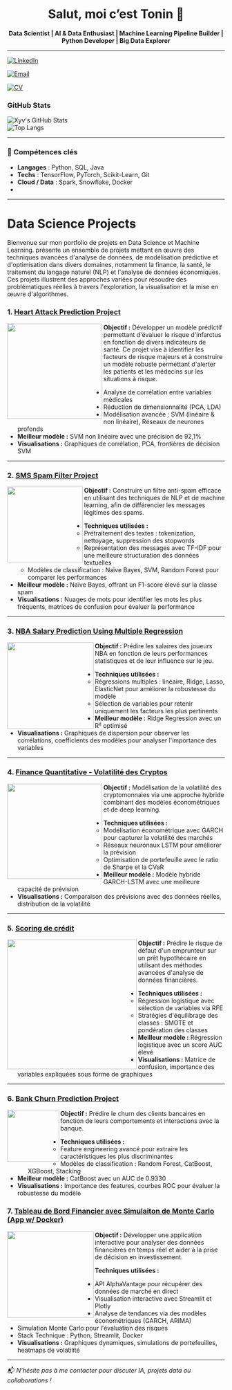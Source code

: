 <div align="center">
  <h1>Salut, moi c’est Tonin 👋</h1>
  <p><strong>
  Data Scientist | AI & Data Enthusiast | Machine Learning Pipeline Builder | Python Developer | Big Data Explorer
  </strong></p>
</div>

---
[![LinkedIn](https://img.shields.io/badge/LinkedIn-Profile-blue?logo=linkedin&style=for-the-badge)](https://linkedin.com/in/tonin-rivory-1207b5172/)

[![Email](https://img.shields.io/badge/Email-Send-orange?style=for-the-badge)](mailto:toninrvr@hotmail.com)

[![CV](https://img.shields.io/badge/CV-Download-green?style=for-the-badge)](https://drive.google.com/file/d/1gqAl2-LaRUMbqdy6qdS4bAozdzsyS2eJ/view?usp=sharing)

### GitHub Stats

<div align="left">

![Xyv's GitHub Stats](https://github-readme-stats.vercel.app/api?username=ton1rvr&show_icons=true&theme=default&hide=prs)
<br>
![Top Langs](https://github-readme-stats.vercel.app/api/top-langs/?username=ton1rvr&layout=compact&hide=html)

</div>

---

### 🧠 Compétences clés

- **Langages** : Python, SQL, Java
- **Techs** : TensorFlow, PyTorch, Scikit-Learn, Git
- **Cloud / Data** : Spark, Snowflake, Docker
- 

---
# Data Science Projects

Bienvenue sur mon portfolio de projets en Data Science et Machine Learning. présente un ensemble de projets mettant en œuvre des techniques avancées d'analyse de données, de modélisation prédictive et d'optimisation dans divers domaines, notamment la finance, la santé, le traitement du langage naturel (NLP) et l'analyse de données économiques. Ces projets illustrent des approches variées pour résoudre des problématiques réelles à travers l'exploration, la visualisation et la mise en œuvre d'algorithmes.


### 1. [Heart Attack Prediction Project](https://github.com/ton1rvr/portfolio/tree/main/Project%201%20-%20Heart%20Attack%20Prediction%20(ML%20w%3A%20python))

<img align="left" width="220" src="https://github.com/ton1rvr/portfolio/blob/main/assets/img/heart.jpg">  

**Objectif :** Développer un modèle prédictif permettant d'évaluer le risque d'infarctus en fonction de divers indicateurs de santé. Ce projet vise à identifier les facteurs de risque majeurs et à construire un modèle robuste permettant d'alerter les patients et les médecins sur les situations à risque.

- Analyse de corrélation entre variables médicales 
- Réduction de dimensionnalité (PCA, LDA) 
- Modélisation avancée : SVM (linéaire & non linéaire), Réseaux de neurones profonds 
- **Meilleur modèle :** SVM non linéaire avec une précision de 92,1% 
- **Visualisations :** Graphiques de corrélation, PCA, frontières de décision SVM 

---

### 2. [SMS Spam Filter Project](https://github.com/ton1rvr/portfolio/tree/main/Project%202%20-%20SMS%20Spam%20Filter%20(NLP%20w%3A%20python))

<img align="left" width="175" src="https://github.com/ton1rvr/portfolio/blob/main/assets/img/spamm.png">  

**Objectif :** Construire un filtre anti-spam efficace en utilisant des techniques de NLP et de machine learning, afin de différencier les messages légitimes des spams.

- **Techniques utilisées :**
  - Prétraitement des textes : tokenization, nettoyage, suppression des stopwords
  - Représentation des messages avec TF-IDF pour une meilleure structuration des données textuelles
  - Modèles de classification : Naïve Bayes, SVM, Random Forest pour comparer les performances
- **Meilleur modèle :** Naïve Bayes, offrant un F1-score élevé sur la classe spam
- **Visualisations :** Nuages de mots pour identifier les mots les plus fréquents, matrices de confusion pour évaluer la performance


---

### 3. [NBA Salary Prediction Using Multiple Regression](https://github.com/ton1rvr/portfolio/tree/main/Project%203%20-%20NBA%20Salary%20Prediction%20(Multiple%20Reg%20w%3A%20R))

<img align="left" width="200" src="https://github.com/ton1rvr/portfolio/blob/main/assets/img/nba.jpg">  

**Objectif :** Prédire les salaires des joueurs NBA en fonction de leurs performances statistiques et de leur influence sur le jeu.

- **Techniques utilisées :**
  - Régressions multiples : linéaire, Ridge, Lasso, ElasticNet pour améliorer la robustesse du modèle
  - Sélection de variables pour retenir uniquement les facteurs les plus pertinents
- **Meilleur modèle :** Ridge Regression avec un  R² optimisé
- **Visualisations :** Graphiques de dispersion pour observer les corrélations, coefficients des modèles pour analyser l'importance des variables

---

### 4. [Finance Quantitative - Volatilité des Cryptos](https://github.com/ton1rvr/portfolio/tree/main/Project%204%20-%20Volatility%20Forecasting%20for%20a%20Crypto%20Portfolio%20(ML%20w%3A%20python))

<img align="left" width="220"  src="https://github.com/ton1rvr/portfolio/blob/main/assets/img/crypto.jpg">  

**Objectif :** Modélisation de la volatilité des cryptomonnaies via une approche hybride combinant des modèles économétriques et de deep learning.

- **Techniques utilisées :**
  - Modélisation économétrique avec GARCH pour capturer la volatilité des marchés
  - Réseaux neuronaux LSTM pour améliorer la prévision
  - Optimisation de portefeuille avec le ratio de Sharpe et la CVaR
- **Meilleur modèle :** Modèle hybride GARCH-LSTM avec une meilleure capacité de prévision
- **Visualisations :** Comparaison des prévisions avec des données réelles, distribution de la volatilité

---

### 5. [Scoring de crédit](https://github.com/ton1rvr/portfolio/tree/main/Project%205%20-%20Credit%20Scoring%20(ML%20w%3A%20python))

<img align="left" width="300" src="https://github.com/ton1rvr/portfolio/blob/main/assets/img/scoring.jpg">  

**Objectif :** Prédire le risque de défaut d'un emprunteur sur un prêt hypothécaire en utilisant des méthodes avancées d'analyse de données financières.

- **Techniques utilisées :**
  - Régression logistique avec sélection de variables via RFE
  - Stratégies d'équilibrage des classes : SMOTE et pondération des classes
- **Meilleur modèle :** Régression logistique avec un score AUC élevé
- **Visualisations :** Matrice de confusion, importance des variables expliquées sous forme de graphiques

---

### 6. [Bank Churn Prediction Project](https://github.com/ton1rvr/portfolio/tree/main/Project%206%20-%20Bank%20Churn%20Prediction%20Challenge%20(ML%20w%3A%20python))

<img align="left" width="120" src="https://github.com/ton1rvr/portfolio/blob/main/assets/img/bank.jpg">  

**Objectif :** Prédire le churn des clients bancaires en fonction de leurs comportements et interactions avec la banque.

- **Techniques utilisées :**
  - Feature engineering avancé pour extraire les caractéristiques les plus discriminantes
  - Modèles de classification : Random Forest, CatBoost, XGBoost, Stacking
- **Meilleur modèle :** CatBoost avec un AUC de 0.9330
- **Visualisations :** Importance des features, courbes ROC pour évaluer la robustesse du modèle



### 7. [Tableau de Bord Financier avec Simulaiton de Monte Carlo (App w/ Docker)](https://github.com/ton1rvr/portfolio/tree/main/Project%207%20-%20Streamlit%20App%20(w%3A%20docker%20python))

<img align="left" width="200" src="https://github.com/ton1rvr/portfolio/blob/main/assets/img/MCS.png">  

**Objectif :** Développer une application interactive pour analyser des données financières en temps réel et aider à la prise de décision en investissement.

**Techniques utilisées :**
- API AlphaVantage pour récupérer des données de marché en direct
- Visualisation interactive avec Streamlit et Plotly
- Analyse de tendances via des modèles économétriques (GARCH, ARIMA)
- Simulation Monte Carlo pour l'évaluation des risques
- Stack Technique : Python, Streamlit, Docker
- **Visualisations :** Graphiques dynamiques, simulations de portefeuilles, heatmaps de volatilité
---


📬 *N’hésite pas à me contacter pour discuter IA, projets data ou collaborations !*
